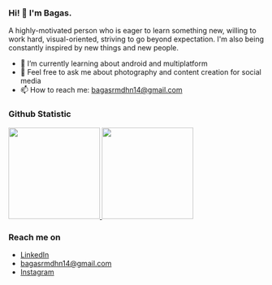### Hi! 👋 I'm Bagas.

A highly-motivated person who is eager to learn something new, willing to work hard, visual-oriented, striving to go beyond expectation. I'm also being constantly inspired by new things and new people.

- 🌱 I’m currently learning about android and multiplatform
- 💬 Feel free to ask me about photography and content creation for social media
- 📫 How to reach me: bagasrmdhn14@gmail.com

<!-- ### Tech Stack
  <a href="#"><img align="left" alt="JavaScript" title="JavaScript" width="21px" src="https://upload.wikimedia.org/wikipedia/commons/9/99/Unofficial_JavaScript_logo_2.svg" /></a>
  <a href="https://nodejs.org/"><img align="left" alt="NodeJS" title="NodeJS" width="21px" src="https://seeklogo.com/images/N/nodejs-logo-FBE122E377-seeklogo.com.png" /></a>
  <a href="https://reactjs.org/"><img align="left" alt="React" title="React" width="21px" src="https://cdn.worldvectorlogo.com/logos/react-2.svg" /></a>
  <a href="https://hapi.dev/"><img align="left" alt="Hapi" title="Hapi (NodeJS HTTP Framework)" width="21px" src="https://avatars.githubusercontent.com/u/3774533?s=200&v=4" /></a>
  <a href="https://nextjs.org/"><img align="left" alt="Next" title="Next (React SSR Framework)" width="21px" src="https://iconape.com/wp-content/files/gm/82643/svg/next-js.svg" /></a>
  <br>
  <br> -->
  
### Github Statistic
<p align="left">
<a href="https://github.com/bagasrmdhn">
  <img height="180em" src="https://github-readme-stats-eight-theta.vercel.app/api?username=bagasrmdhn&show_icons=true&theme=algolia&include_all_commits=true&count_private=true"/>
  <img height="180em" src="hhttps://github-readme-stats.vercel.app/api/top-langs/?username=bagasrmdhn&layout=compact"/>
</a>
</p>

### Reach me on
- <a href="https://www.linkedin.com/in/bagasramadhani/">LinkedIn</a>
- bagasrmdhn14@gmail.com
- <a href="https://www.instagram.com/begrmdhn/">Instagram</a>
